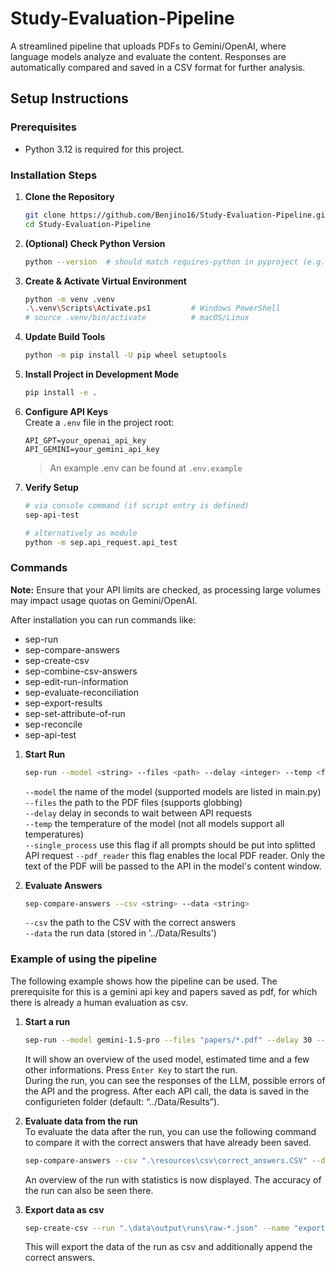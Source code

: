 # Study-Evaluation-Pipeline

A streamlined pipeline that uploads PDFs to Gemini/OpenAI, where language models analyze and evaluate the content. Responses are automatically compared and saved in a CSV format for further analysis.

## Setup Instructions

### Prerequisites
- Python 3.12 is required for this project.

### Installation Steps
1. **Clone the Repository**  
   ```bash
   git clone https://github.com/Benjino16/Study-Evaluation-Pipeline.git
   cd Study-Evaluation-Pipeline
   ```

2. **(Optional) Check Python Version**  
   ```bash
   python --version  # should match requires-python in pyproject (e.g. 3.10+)
   ```

3. **Create & Activate Virtual Environment**  
   ```bash
   python -m venv .venv
   .\.venv\Scripts\Activate.ps1         # Windows PowerShell
   # source .venv/bin/activate          # macOS/Linux
   ```

4. **Update Build Tools**  
   ```bash
   python -m pip install -U pip wheel setuptools
   ```

5. **Install Project in Development Mode**  
   ```bash
   pip install -e .
   ```

6. **Configure API Keys**  
   Create a `.env` file in the project root:
   ```dotenv
   API_GPT=your_openai_api_key
   API_GEMINI=your_gemini_api_key
   ```
   > An example .env can be found at `.env.example`

7. **Verify Setup**  
   ```bash
   # via console command (if script entry is defined)
   sep-api-test

   # alternatively as module
   python -m sep.api_request.api_test
   ```


### Commands  
**Note:** Ensure that your API limits are checked, as processing large volumes may impact usage quotas on Gemini/OpenAI.

After installation you can run commands like:

- sep-run
- sep-compare-answers
- sep-create-csv
- sep-combine-csv-answers
- sep-edit-run-information
- sep-evaluate-reconciliation
- sep-export-results
- sep-set-attribute-of-run
- sep-reconcile
- sep-api-test

1. **Start Run**  
   ```bash
   sep-run --model <string> --files <path> --delay <integer> --temp <float> <--process_all> <--pdf_reader>
   ```  
   `--model` the name of the model (supported models are listed in main.py)  
   `--files` the path to the PDF files (supports globbing)  
   `--delay` delay in seconds to wait between API requests  
   `--temp` the temperature of the model (not all models support all temperatures)  
   `--single_process` use this flag if all prompts should be put into splitted API request
   `--pdf_reader` this flag enables the local PDF reader. Only the text of the PDF will be passed to the API in the model's content window.  

2. **Evaluate Answers**  
   ```bash
   sep-compare-answers --csv <string> --data <string>
   ```  
   `--csv` the path to the CSV with the correct answers  
   `--data` the run data (stored in '../Data/Results')  

### Example of using the pipeline
The following example shows how the pipeline can be used. The prerequisite for this is a gemini api key and papers saved as pdf, for which there is already a human evaluation as csv.

1. **Start a run**  
   ```bash
   sep-run --model gemini-1.5-pro --files "papers/*.pdf" --delay 30 --temp 0.8
   ```  
   It will show an overview of the used model, estimated time and a few other informations. Press `Enter Key` to start the run.  
   During the run, you can see the responses of the LLM, possible errors of the API and the progress. After each API call, the data is saved in the configurieten folder (default: “../Data/Results”).

2. **Evaluate data from the run**  
   To evaluate the data after the run, you can use the following command to compare it with the correct answers that have already been saved.
   ```bash
   sep-compare-answers --csv ".\resources\csv\correct_answers.CSV" --data ".\data\output\runs\raw-*.json"
   ``` 
   An overview of the run with statistics is now displayed. The accuracy of the run can also be seen there.

3. **Export data as csv**
   ```bash
   sep-create-csv --run ".\data\output\runs\raw-*.json" --name "exported_data.csv" --csv ".\resources\csv\correct_answers.CSV" --number 1
   ``` 
   This will export the data of the run as csv and additionally append the correct answers.